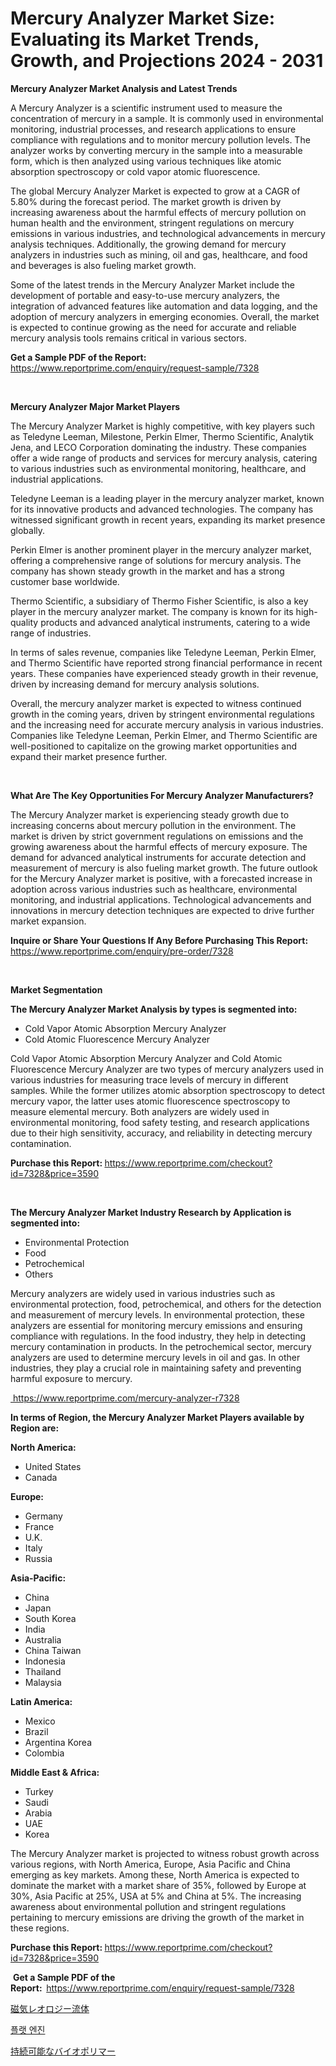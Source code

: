 <p><h1>Mercury Analyzer Market Size: Evaluating its Market Trends, Growth, and Projections 2024 - 2031</h1></p><p><strong>Mercury Analyzer Market Analysis and Latest Trends</strong></p>
<p><p>A Mercury Analyzer is a scientific instrument used to measure the concentration of mercury in a sample. It is commonly used in environmental monitoring, industrial processes, and research applications to ensure compliance with regulations and to monitor mercury pollution levels. The analyzer works by converting mercury in the sample into a measurable form, which is then analyzed using various techniques like atomic absorption spectroscopy or cold vapor atomic fluorescence.</p><p>The global Mercury Analyzer Market is expected to grow at a CAGR of 5.80% during the forecast period. The market growth is driven by increasing awareness about the harmful effects of mercury pollution on human health and the environment, stringent regulations on mercury emissions in various industries, and technological advancements in mercury analysis techniques. Additionally, the growing demand for mercury analyzers in industries such as mining, oil and gas, healthcare, and food and beverages is also fueling market growth.</p><p>Some of the latest trends in the Mercury Analyzer Market include the development of portable and easy-to-use mercury analyzers, the integration of advanced features like automation and data logging, and the adoption of mercury analyzers in emerging economies. Overall, the market is expected to continue growing as the need for accurate and reliable mercury analysis tools remains critical in various sectors.</p></p>
<p><strong>Get a Sample PDF of the Report:&nbsp;</strong> <a href="https://www.reportprime.com/enquiry/request-sample/7328">https://www.reportprime.com/enquiry/request-sample/7328</a></p>
<p>&nbsp;</p>
<p><strong>Mercury Analyzer Major Market Players</strong></p>
<p><p>The Mercury Analyzer Market is highly competitive, with key players such as Teledyne Leeman, Milestone, Perkin Elmer, Thermo Scientific, Analytik Jena, and LECO Corporation dominating the industry. These companies offer a wide range of products and services for mercury analysis, catering to various industries such as environmental monitoring, healthcare, and industrial applications.</p><p>Teledyne Leeman is a leading player in the mercury analyzer market, known for its innovative products and advanced technologies. The company has witnessed significant growth in recent years, expanding its market presence globally.</p><p>Perkin Elmer is another prominent player in the mercury analyzer market, offering a comprehensive range of solutions for mercury analysis. The company has shown steady growth in the market and has a strong customer base worldwide.</p><p>Thermo Scientific, a subsidiary of Thermo Fisher Scientific, is also a key player in the mercury analyzer market. The company is known for its high-quality products and advanced analytical instruments, catering to a wide range of industries.</p><p>In terms of sales revenue, companies like Teledyne Leeman, Perkin Elmer, and Thermo Scientific have reported strong financial performance in recent years. These companies have experienced steady growth in their revenue, driven by increasing demand for mercury analysis solutions.</p><p>Overall, the mercury analyzer market is expected to witness continued growth in the coming years, driven by stringent environmental regulations and the increasing need for accurate mercury analysis in various industries. Companies like Teledyne Leeman, Perkin Elmer, and Thermo Scientific are well-positioned to capitalize on the growing market opportunities and expand their market presence further.</p></p>
<p>&nbsp;</p>
<p><strong>What Are The Key Opportunities For Mercury Analyzer Manufacturers?</strong></p>
<p><p>The Mercury Analyzer market is experiencing steady growth due to increasing concerns about mercury pollution in the environment. The market is driven by strict government regulations on emissions and the growing awareness about the harmful effects of mercury exposure. The demand for advanced analytical instruments for accurate detection and measurement of mercury is also fueling market growth. The future outlook for the Mercury Analyzer market is positive, with a forecasted increase in adoption across various industries such as healthcare, environmental monitoring, and industrial applications. Technological advancements and innovations in mercury detection techniques are expected to drive further market expansion.</p></p>
<p><strong>Inquire or Share Your Questions If Any Before Purchasing This Report:</strong> <a href="https://www.reportprime.com/enquiry/pre-order/7328">https://www.reportprime.com/enquiry/pre-order/7328</a></p>
<p>&nbsp;</p>
<p><strong>Market Segmentation</strong></p>
<p><strong>The Mercury Analyzer Market Analysis by types is segmented into:</strong></p>
<p><ul><li>Cold Vapor Atomic Absorption Mercury Analyzer</li><li>Cold Atomic Fluorescence Mercury Analyzer</li></ul></p>
<p><p>Cold Vapor Atomic Absorption Mercury Analyzer and Cold Atomic Fluorescence Mercury Analyzer are two types of mercury analyzers used in various industries for measuring trace levels of mercury in different samples. While the former utilizes atomic absorption spectroscopy to detect mercury vapor, the latter uses atomic fluorescence spectroscopy to measure elemental mercury. Both analyzers are widely used in environmental monitoring, food safety testing, and research applications due to their high sensitivity, accuracy, and reliability in detecting mercury contamination.</p></p>
<p><strong>Purchase this Report:&nbsp;</strong><a href="https://www.reportprime.com/checkout?id=7328&price=3590">https://www.reportprime.com/checkout?id=7328&price=3590</a></p>
<p>&nbsp;</p>
<p><strong>The Mercury Analyzer Market Industry Research by Application is segmented into:</strong></p>
<p><ul><li>Environmental Protection</li><li>Food</li><li>Petrochemical</li><li>Others</li></ul></p>
<p><p>Mercury analyzers are widely used in various industries such as environmental protection, food, petrochemical, and others for the detection and measurement of mercury levels. In environmental protection, these analyzers are essential for monitoring mercury emissions and ensuring compliance with regulations. In the food industry, they help in detecting mercury contamination in products. In the petrochemical sector, mercury analyzers are used to determine mercury levels in oil and gas. In other industries, they play a crucial role in maintaining safety and preventing harmful exposure to mercury.</p></p>
<p><a href="https://www.reportprime.com/mercury-analyzer-r7328">&nbsp;https://www.reportprime.com/mercury-analyzer-r7328</a></p>
<p><strong>In terms of Region, the Mercury Analyzer Market Players available by Region are:</strong></p>
<p>
    <p> <strong> North America: </strong>
        <ul>
            <li>United States</li>
            <li>Canada</li>
        </ul>
        </p> 
    <p> <strong> Europe: </strong>
        <ul>
            <li>Germany</li>
            <li>France</li>
            <li>U.K.</li>
            <li>Italy</li>
            <li>Russia</li>
        </ul>
        </p> 
    <p> <strong> Asia-Pacific: </strong>
        <ul>
            <li>China</li>
            <li>Japan</li>
            <li>South Korea</li>
            <li>India</li>
            <li>Australia</li>
            <li>China Taiwan</li>
            <li>Indonesia</li>
            <li>Thailand</li>
            <li>Malaysia</li>
        </ul>
        </p> 
    <p> <strong> Latin America: </strong>
        <ul>
            <li>Mexico</li>
            <li>Brazil</li>
            <li>Argentina Korea</li>
            <li>Colombia</li>
        </ul>
        </p> 
    <p> <strong> Middle East & Africa: </strong>
        <ul>
            <li>Turkey</li>
            <li>Saudi</li>
            <li>Arabia</li>
            <li>UAE</li>
            <li>Korea</li>
        </ul>
    </p>
    </p>
<p><p>The Mercury Analyzer market is projected to witness robust growth across various regions, with North America, Europe, Asia Pacific and China emerging as key markets. Among these, North America is expected to dominate the market with a market share of 35%, followed by Europe at 30%, Asia Pacific at 25%, USA at 5% and China at 5%. The increasing awareness about environmental pollution and stringent regulations pertaining to mercury emissions are driving the growth of the market in these regions.</p></p>
<p><strong>Purchase this Report: </strong><a href="https://www.reportprime.com/checkout?id=7328&price=3590">https://www.reportprime.com/checkout?id=7328&price=3590</a></p>
<p>&nbsp;<strong>Get a Sample PDF of the Report:&nbsp;&nbsp;</strong><a href="https://www.reportprime.com/enquiry/request-sample/7328">https://www.reportprime.com/enquiry/request-sample/7328</a></p>
<p><strong></strong></p>
<p><p><a href="https://github.com/NovaStamm2023/Market-Research-Report-List-1/blob/main/932564176386.md">磁気レオロジー流体</a></p><p><a href="https://github.com/durgin521/Market-Research-Report-List-1/blob/main/945345172174.md">플랫 엔진</a></p><p><a href="https://github.com/JerelSchulit20231/Market-Research-Report-List-1/blob/main/846942476387.md">持続可能なバイオポリマー</a></p></p>